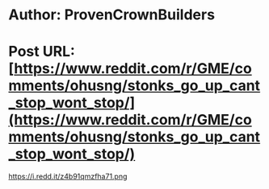 # Author: ProvenCrownBuilders
# Post URL: [https://www.reddit.com/r/GME/comments/ohusng/stonks_go_up_cant_stop_wont_stop/](https://www.reddit.com/r/GME/comments/ohusng/stonks_go_up_cant_stop_wont_stop/)


https://i.redd.it/z4b91qmzfha71.png